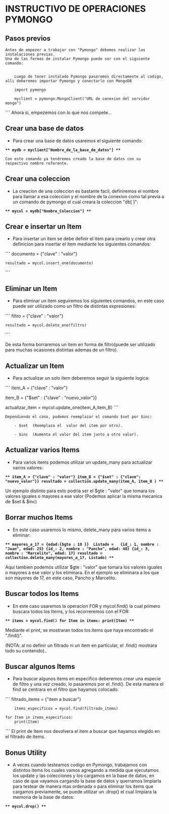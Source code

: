 # INSTRUCTIVO DE OPERACIONES PYMONGO

## Pasos previos

    Antes de empezer a trabajar con "Pymongo" debemos realizar las instalaciones previas.
    Una de las formas de instalar Pymongo puede ser con el siguiente comando:
```pymongo

    Luego de tener instalado Pymongo pasaremos directamente al codigo, alli deberemos importar Pymongo y conectarlo con MongoDB
```


        import pymongo

        myclient = pymongo.MongoClient("URL de conexion del servidor mongo")

**```**
 Ahora si, empezemos con lo que nos compete...

## Crear una base de datos

- Para crear una base de datos usaremos el siguiente comando:

**```**
    mydb = myclient["Nombre_de_la_base_de_datos"]
**```**

    Con este comando ya tendremos creado la base de datos con su respectivo nombre referente.

## Crear una coleccion

- La creacion de una coleccion es bastante facil, definiremos el nombre para llamar a esa coleccion y el nombre de la conexion como tal previa a un comando de pymongo el cual creara la coleccion "db[  ]":

**```**
    mycol = mydb["Nombre_Coleccion"]
**```**

## Crear e insertar un Item

- Para insertar un item se debe definir el item para crearlo y crear otra definicion para insertar el item mediante los siguientes comandos:

**```**
    documento = {"clave" : "valor"}

    resultado = mycol.insert_one(documento)
**```**

## Eliminar un Item

- Para eliminar un item seguiremos los siguientes comandos, en este caso puede ser utilizado como un filtro de distintas expresiones:

**```**
   filtro = {"clave" : "valor"}

    resultado = mycol.delete_one(filtro)
**```**

De esta forma borraremos un item en forma de filtro(puede ser utilizado para muchas ocasiones distintas ademas de un filtro).

## Actualizar un Item

- Para actualizar un solo item deberemos seguir la siguiente logica:

**```**
item_A = {"clave" : "valor"}

item_B = {"$set" : {"clave" : "nuevo_valor"}}

actualizar_item = mycol.update_one(item_A,item_B)
**```**

    Dependiendo el caso, podemos reemplazar el comando $set por $inc:

        - $set  (Reemplaza el  valor del item por otro).

        - $inc  (Aumenta el valor del item junto a otro valor).

## Actualizar varios Items

- Para varios items podemos utilizar un update_many para actualizar varios valores:

**```**
item_A = {"clave" : "valor"}
item_B = {"$set" : {"clave": "nuevo_valor"}}
resultado = collection.update_many(item_A, item_B )
**```**

  Un ejemplo distinto para esto podria ser el $gte : "valor" que tomara los valores iguales o mayores a ese valor  (Podemos aplicar la misma mecanica de $set & $inc)

## Borrar muchos Items

- En este caso usaremos lo mismo, delete_many para varios items a eliminar: 

**```**
    mayores_a_17 = {edad:{$gte : 18 }} 
    Listado =   {id_: 1, nombre : "Juan", edad: 25}
                {id_: 2, nombre : "Pancho", edad: 40}
                {id_: 3, nombre : "Marcelito", edad: 17}
    resultado = collection.delete_many(mayores_a_17, Listado)
**```**

Aqui tambien podemos utilizar $gte : "valor" que tomara los valores iguales o mayores a ese valor y los eliminara. En el ejemplo se eliminara a los que son mayores de 17, en este caso, Pancho y Marcelito.

## Buscar todos los Items

- En este caso usaremos la operacion FOR y mycol.find() la cual primero buscara todos los Items, y los recorreremos con el FOR: 

**```**
        items = mycol.find()
    for Item in items:
        print(Item)
**```**

Mediante el print, se mostraran todos los items que haya encontrado el ".find()".

(NOTA: al no definir un filtrado ni un item en particular, el .find() mostrara todo su contenido)..

## Buscar algunos Items

- Para buscar algunos items en especifico deberemos crear una especie de filtro y una vez creado, lo pasaremos por el .find(). De esta manera el find se centrara en el filtro que hayamos colocado:

**```**
        filtrado_items = {"item a buscar"}

        items_especificos = mycol.find(filtrado_items)

    for Item in items_especificos:
        print(Item)       
**```**
El print de Item nos devolvera el item a buscar que hayamos elegido en el filtrado de items.

## Bonus Utility

- A veces cuando testeamos codigo en Pymongo, trabajamos con distintos items los cuales vamos agregando a medida que ejecutamos los update y las colecciones y los cargamos en la base de datos, en caso de que vayamos cargando la base de datos y querramos limpiarla para testear de manera mas ordenada o para eliminar los items que cargamos previamente, se puede utilizar un .drop() el cual limpiara la memoria de la base de datos:

**```**
mycol.drop()
**```**

